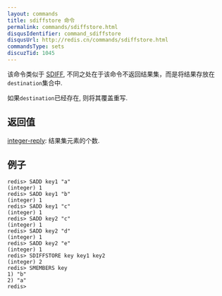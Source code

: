 ```yaml
---
layout: commands
title: sdiffstore 命令
permalink: commands/sdiffstore.html
disqusIdentifier: command_sdiffstore
disqusUrl: http://redis.cn/commands/sdiffstore.html
commandsType: sets
discuzTid: 1045
---
```


该命令类似于 [SDIFF](/commands/sdiff.html), 不同之处在于该命令不返回结果集，而是将结果存放在`destination`集合中.

如果`destination`已经存在, 则将其覆盖重写.

## 返回值

[integer-reply](/topics/protocol.html#integer-reply): 结果集元素的个数.

## 例子

	redis> SADD key1 "a"
	(integer) 1
	redis> SADD key1 "b"
	(integer) 1
	redis> SADD key1 "c"
	(integer) 1
	redis> SADD key2 "c"
	(integer) 1
	redis> SADD key2 "d"
	(integer) 1
	redis> SADD key2 "e"
	(integer) 1
	redis> SDIFFSTORE key key1 key2
	(integer) 2
	redis> SMEMBERS key
	1) "b"
	2) "a"
	redis> 
